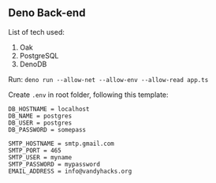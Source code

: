 ## Deno Back-end

List of tech used:

1. Oak
2. PostgreSQL
3. DenoDB

Run:
`deno run --allow-net --allow-env --allow-read app.ts`

Create `.env` in root folder, following this template:

```
DB_HOSTNAME = localhost
DB_NAME = postgres
DB_USER = postgres
DB_PASSWORD = somepass

SMTP_HOSTNAME = smtp.gmail.com
SMTP_PORT = 465
SMTP_USER = myname
SMTP_PASSWORD = mypassword
EMAIL_ADDRESS = info@vandyhacks.org
```

